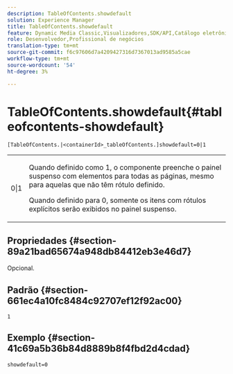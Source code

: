 ```yaml
---
description: TableOfContents.showdefault
solution: Experience Manager
title: TableOfContents.showdefault
feature: Dynamic Media Classic,Visualizadores,SDK/API,Catálogo eletrônico
role: Desenvolvedor,Profissional de negócios
translation-type: tm+mt
source-git-commit: f6c97606d7a4209427316d7367013ad9585a5cae
workflow-type: tm+mt
source-wordcount: '54'
ht-degree: 3%

---
```



# TableOfContents.showdefault{#tableofcontents-showdefault}

`[TableOfContents.|<containerId>_tableOfContents.]showdefault=0|1`

<table id="table_BE34F807437C4955A2A640495E05138F"> 
 <tbody> 
  <tr> 
   <td> <p> <span class="codeph"> 0|1</span> </p> </td> 
   <td> <p> Quando definido como <span class="codeph"> 1</span>, o componente preenche o painel suspenso com elementos para todas as páginas, mesmo para aquelas que não têm rótulo definido. </p> <p>Quando definido para <span class="codeph"> 0</span>, somente os itens com rótulos explícitos serão exibidos no painel suspenso. </p> </td> 
  </tr> 
 </tbody> 
</table>

## Propriedades {#section-89a21bad65674a948db84412eb3e46d7}

Opcional.

## Padrão {#section-661ec4a10fc8484c92707ef12f92ac00}

`1`

## Exemplo {#section-41c69a5b36b84d8889b8f4fbd2d4cdad}

`showdefault=0`
